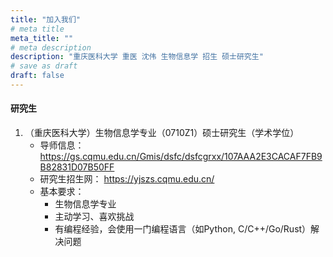 ```yaml
---
title: "加入我们"
# meta title
meta_title: ""
# meta description
description: "重庆医科大学 重医 沈伟 生物信息学 招生 硕士研究生"
# save as draft
draft: false
---
```


#### 研究生

1. （重庆医科大学）生物信息学专业（0710Z1）硕士研究生（学术学位）
   - 导师信息： https://gs.cqmu.edu.cn/Gmis/dsfc/dsfcgrxx/107AAA2E3CACAF7FB9B82831D07B50FF
   - 研究生招生网： https://yjszs.cqmu.edu.cn/
   - 基本要求：
      - 生物信息学专业
      - 主动学习、喜欢挑战
      - 有编程经验，会使用一门编程语言（如Python, C/C++/Go/Rust）解决问题

